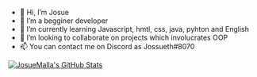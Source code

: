 - 👋 Hi, I’m Josue
- 👀 I’m a begginer developer
- 🌱 I’m currently learning Javascript, hmtl, css, java, pyhton and English
- 💞️ I’m looking to collaborate on projects which involucrates OOP
- 📫 You can contact me on Discord as Jossueth#8070

[![JosueMalla's GitHub Stats](https://github-readme-stats.vercel.app/api?username=JosueMalla&show_icons=true)](https://github.com/JosueMalla)
